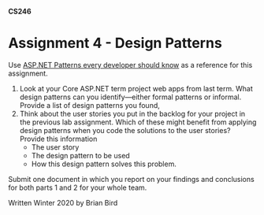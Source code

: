 **CS246**

# Assignment 4 - Design Patterns

Use [ASP.NET Patterns every developer should know](https://www.developerfusion.com/article/8307/aspnet-patterns-every-developer-should-know/) as a reference for this assignment.

1. Look at your Core ASP.NET term project web apps from last term. What design patterns can you identify&mdash;either formal patterns or informal. Provide a list of design patterns you found,
2. Think about the user stories you put in the backlog for your project in the previous lab assignment. Which of these might benefit from applying design patterns when you code the solutions to the user stories? Provide this information
   - The user story
   - The design pattern to be used
   - How this design pattern solves this problem.



Submit one document in which you report on your findings and conclusions for both parts 1 and 2 for your whole team.



Written Winter 2020 by  Brian Bird